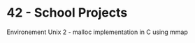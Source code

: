 42 - School Projects
====================
Environement Unix 2
	- malloc implementation in C using mmap
